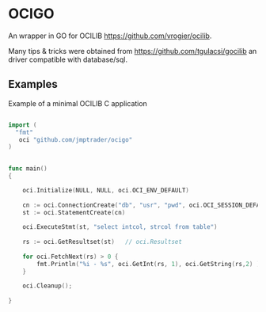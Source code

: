 # OCIGO

An wrapper in GO for OCILIB https://github.com/vrogier/ocilib.

Many tips & tricks were obtained from https://github.com/tgulacsi/gocilib an driver compatible with database/sql.

## Examples

Example of a minimal OCILIB C application

```GO

import (
  "fmt"
   oci "github.com/jmptrader/ocigo"
)

 
func main()
{

    oci.Initialize(NULL, NULL, oci.OCI_ENV_DEFAULT)
 
    cn := oci.ConnectionCreate("db", "usr", "pwd", oci.OCI_SESSION_DEFAULT)     // oci.Connection
    st := oci.StatementCreate(cn)                                               // oci.Statement
 
    oci.ExecuteStmt(st, "select intcol, strcol from table")
 
    rs := oci.GetResultset(st)   // oci.Resultset
 
    for oci.FetchNext(rs) > 0 {
        fmt.Println("%i - %s", oci.GetInt(rs, 1), oci.GetString(rs,2) )
    }
 
    oci.Cleanup();
 
}
```



  


